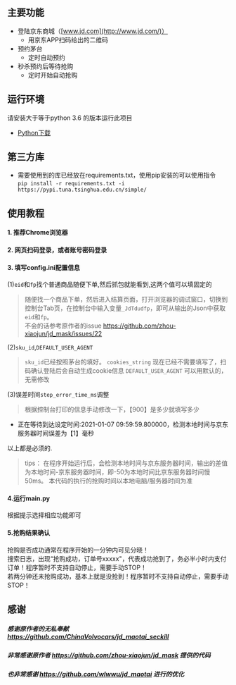 ## 主要功能

- 登陆京东商城（[www.jd.com](http://www.jd.com/)）
  - 用京东APP扫码给出的二维码
- 预约茅台
  - 定时自动预约
- 秒杀预约后等待抢购
  - 定时开始自动抢购

## 运行环境
请安装大于等于python 3.6 的版本运行此项目
- [Python下载](https://www.python.org/)

## 第三方库

- 需要使用到的库已经放在requirements.txt，使用pip安装的可以使用指令  
`pip install -r requirements.txt -i https://pypi.tuna.tsinghua.edu.cn/simple/`


## 使用教程  
#### 1. 推荐Chrome浏览器
#### 2. 网页扫码登录，或者账号密码登录
#### 3. 填写config.ini配置信息
(1)`eid`和`fp`找个普通商品随便下单,然后抓包就能看到,这两个值可以填固定的
> 随便找一个商品下单，然后进入结算页面，打开浏览器的调试窗口，切换到控制台Tab页，在控制台中输入变量`_JdTdudfp`，即可从输出的Json中获取`eid`和`fp`。  
> 不会的话参考原作者的issue https://github.com/zhou-xiaojun/jd_mask/issues/22

(2)`sku_id`,`DEFAULT_USER_AGENT`
> `sku_id`已经按照茅台的填好。
> `cookies_string` 现在已经不需要填写了，扫码确认登陆后会自动生成cookie信息
> `DEFAULT_USER_AGENT` 可以用默认的，无需修改

(3)误差时间`step_error_time_ms`调整
> 根据控制台打印的信息手动修改一下，【900】是多少就填写多少
- 正在等待到达设定时间:2021-01-07 09:59:59.800000，检测本地时间与京东服务器时间误差为【1】毫秒


以上都是必须的.
> tips：
> 在程序开始运行后，会检测本地时间与京东服务器时间，输出的差值为本地时间-京东服务器时间，即-50为本地时间比京东服务器时间慢50ms。
> 本代码的执行的抢购时间以本地电脑/服务器时间为准


#### 4.运行main.py
根据提示选择相应功能即可

#### 5.抢购结果确认
抢购是否成功通常在程序开始的一分钟内可见分晓！  
搜索日志，出现“抢购成功，订单号xxxxx"，代表成功抢到了，务必半小时内支付订单！程序暂时不支持自动停止，需要手动STOP！  
若两分钟还未抢购成功，基本上就是没抢到！程序暂时不支持自动停止，需要手动STOP！  


## 感谢
##### 感谢原作者的无私奉献 https://github.com/ChinaVolvocars/jd_maotai_seckill
##### 非常感谢原作者 https://github.com/zhou-xiaojun/jd_mask 提供的代码
##### 也非常感谢 https://github.com/wlwwu/jd_maotai 进行的优化
